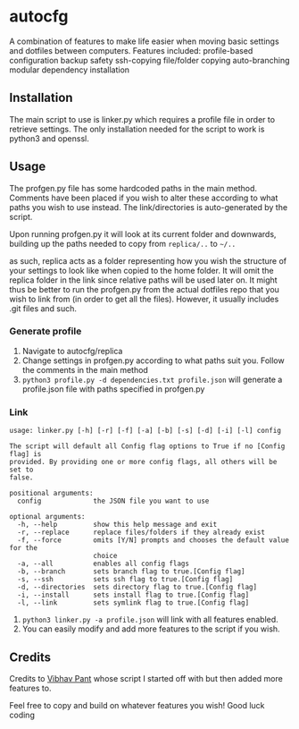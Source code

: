 # autocfg

A combination of features to make life easier when moving basic settings and dotfiles between computers.
Features included:
profile-based configuration
backup safety
ssh-copying
file/folder copying
auto-branching
modular
dependency installation

## Installation

The main script to use is linker.py which requires a profile file in order to retrieve settings.
The only installation needed for the script to work is python3 and openssl.

## Usage
The profgen.py file has some hardcoded paths in the main method. Comments have been placed if you wish to alter these according to what paths you wish to use instead.
The link/directories is auto-generated by the script.

Upon running profgen.py it will look at its current folder and downwards, building up the paths needed to copy from 
`replica/..` to `~/..`

as such, replica acts as a folder representing how you wish the structure of your settings to look like when copied to the home folder.
It will omit the replica folder in the link since relative paths will be used later on. 
It might thus be better to run the profgen.py from the actual dotfiles repo that you wish to link from (in order to get all the files). However, it usually includes .git files and such.

### Generate profile
1. Navigate to autocfg/replica
2. Change settings in profgen.py according to what paths suit you. Follow the comments in the main method
3. `python3 profile.py -d dependencies.txt profile.json` will generate a profile.json file with paths specified in profgen.py

### Link
```
usage: linker.py [-h] [-r] [-f] [-a] [-b] [-s] [-d] [-i] [-l] config

The script will default all Config flag options to True if no [Config flag] is
provided. By providing one or more config flags, all others will be set to
false.

positional arguments:
  config             the JSON file you want to use

optional arguments:
  -h, --help         show this help message and exit
  -r, --replace      replace files/folders if they already exist
  -f, --force        omits [Y/N] prompts and chooses the default value for the
                     choice
  -a, --all          enables all config flags
  -b, --branch       sets branch flag to true.[Config flag]
  -s, --ssh          sets ssh flag to true.[Config flag]
  -d, --directories  sets directory flag to true.[Config flag]
  -i, --install      sets install flag to true.[Config flag]
  -l, --link         sets symlink flag to true.[Config flag]

```
1. `python3 linker.py -a profile.json` will link with all features enabled.
2. You can easily modify and add more features to the script if you wish.



## Credits
Credits to [Vibhav Pant](https://github.com/vibhavp/dotty) whose script I started off with but then added more features to.

Feel free to copy and build on whatever features you wish!
Good luck coding

